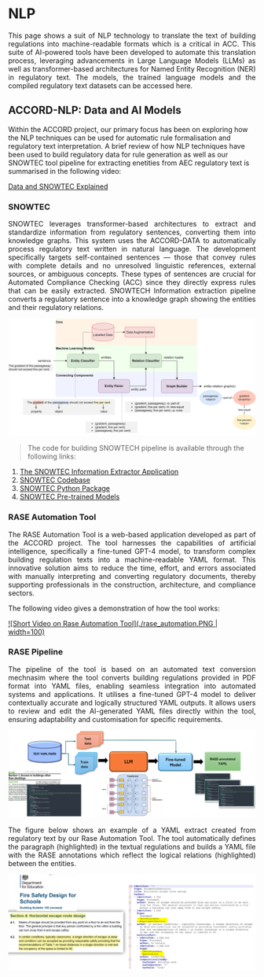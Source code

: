 # NLP

<p style='text-align: justify;'> This page shows a suit of NLP technology to translate the text of building regulations into machine-readable formats which is a critical in ACC. This suite of AI-powered tools have been developed to automate this translation process, leveraging advancements in Large Language Models (LLMs) as well as transformer-based architectures for Named Entity Recognition (NER) in regulatory text. The models, the trained language models and the compiled regulatory text datasets can be accessed here.</p>

## ACCORD-NLP: Data and AI Models

Within the ACCORD project, our primary focus has been on  exploring how the NLP techniques can be used for automatic rule formalisation and regulatory text interpretation. A brief review of how NLP techniques have been used to build regulatory data for rule generation as well as our SNOWTEC tool pipeline for extracting enetities from AEC regulatory text is summarised in the following video:

[Data and SNOWTEC Explained](https://tinyurl.com/2s3c24jd)

### SNOWTEC

<p style='text-align: justify;'> SNOWTEC leverages transformer-based architectures to extract and standardize information from regulatory sentences, converting them into knowledge graphs. This system uses the ACCORD-DATA to automatically process regulatory text written in natural language. The development specifically targets self-contained sentences — those that convey rules with complete details and no unresolved linguistic references, external sources, or ambiguous concepts. These types of sentences are crucial for Automated Compliance Checking (ACC) since they directly express rules that can be easily extracted.
SNOWTECH Information extraction pipeline converts a regulatory sentence into a knowledge graph showing the entities and their regulatory relations. </p>

![](./Snowtec.png)
 
> The code for building SNOWTECH pipeline is available through the following links:

1.	[The SNOWTEC Information Extractor Application](https://huggingface.co/spaces/ACCORD-NLP/information-extractor) 
2.	[SNOWTEC Codebase](https://github.com/Accord-Project/accord-nlp)
3.	[SNOWTEC Python Package](https://pypi.org/project/accord-nlp/)
4.	[SNOWTEC Pre-trained Models](https://huggingface.co/ACCORD-NLP)


### RASE Automation Tool

<p style='text-align: justify;'> The RASE Automation Tool is a web-based application developed as part of the ACCORD project. The tool harnesses the capabilities of artificial intelligence, specifically a fine-tuned GPT-4 model, to transform complex building regulation texts into a machine-readable YAML format. This innovative solution aims to reduce the time, effort, and errors associated with manually interpreting and converting regulatory documents, thereby supporting professionals in the construction, architecture, and compliance sectors. </p>
The following video gives a demonstration of how the tool works:

[![Short Video on Rase Automation Tool](./rase_automation.PNG | width=100)](./RASE_Automation_Tool.mp4)
### RASE Pipeline

<p style='text-align: justify;'>  The pipeline of the tool is based on an automated text conversion mechnasim where the tool converts building regulations provided in PDF format into YAML files, enabling seamless integration into automated systems and applications.
It utilises a fine-tuned GPT-4 model to deliver contextually accurate and logically structured YAML outputs. It allows users to review and edit the AI-generated YAML files directly within the tool, ensuring adaptability and customisation for specific requirements.  </p>

![](./RasePipline.png)

<p style='text-align: justify;'>The figure below shows an example of a YAML extract created from regulatory text by our Rase Automation Tool. The tool automatically defines the paragraph (highlighted) in the textual regulations and builds a YAML file with the RASE annotations which reflect the logical relations (highlighted) between the entities. </p>

![](./text-to-yaml.png)

